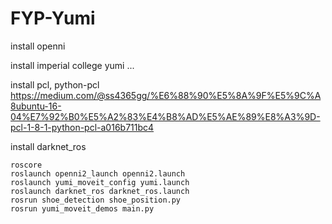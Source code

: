 # FYP-Yumi

install openni

install imperial college yumi ...

install pcl, python-pcl https://medium.com/@ss4365gg/%E6%88%90%E5%8A%9F%E5%9C%A8ubuntu-16-04%E7%92%B0%E5%A2%83%E4%B8%AD%E5%AE%89%E8%A3%9D-pcl-1-8-1-python-pcl-a016b711bc4

install darknet_ros

```
roscore
roslaunch openni2_launch openni2.launch
roslaunch yumi_moveit_config yumi.launch 
roslaunch darknet_ros darknet_ros.launch 
rosrun shoe_detection shoe_position.py
rosrun yumi_moveit_demos main.py 
```
